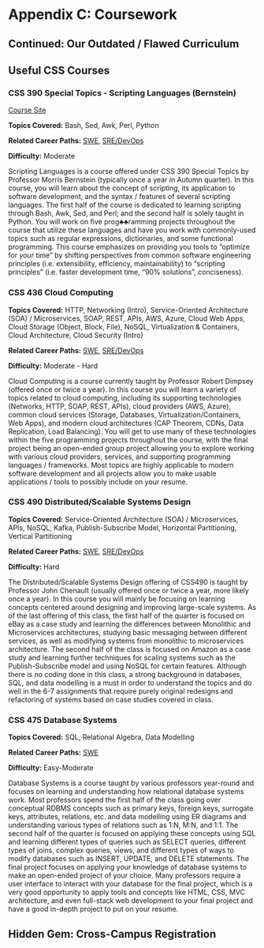 # Appendix C: Coursework


## Continued: Our Outdated / Flawed Curriculum


## Useful CSS Courses

### CSS 390 Special Topics - Scripting Languages (Bernstein)

[Course Site](https://courses.washington.edu/css390/scripting/current/)

**Topics Covered:** Bash, Sed, Awk, Perl, Python

**Related Career Paths:** [SWE](B-Career_Paths#software-engineer-swe--software-development-engineer-sde), [SRE/DevOps](B-Career_Paths#site-reliability-engineer-sre--devops)

**Difficulty:** Moderate

Scripting Languages is a course offered under CSS 390 Special Topics by Professor Morris Bernstein (typically once a year in Autumn quarter). In this course, you will learn about the concept of scripting, its application to software development, and the syntax / features of several scripting languages. The first half of the course is dedicated to learning scripting through Bash, Awk, Sed, and Perl; and the second half is solely taught in Python. You will work on five prog♣♣ramming projects throughout the course that utilize these languages and have you work with commonly-used topics such as regular expressions, dictionaries, and some functional programming. This course emphasizes on providing you tools to “optimize for _your_ time” by shifting perspectives from common software engineering principles (i.e. extensibility, efficiency, maintainability) to “scripting principles” (i.e. faster development time, “90% solutions”, conciseness).


### CSS 436 Cloud Computing

**Topics Covered:** HTTP, Networking (Intro), Service-Oriented Architecture (SOA) / Microservices, SOAP, REST, APIs, AWS, Azure, Cloud Web Apps, Cloud Storage (Object, Block, File), NoSQL, Virtualization & Containers, Cloud Architecture, Cloud Security (Intro)  

**Related Career Paths:** [SWE](B-Career_Paths#software-engineer-swe--software-development-engineer-sde), [SRE/DevOps](B-Career_Paths#site-reliability-engineer-sre--devops)

**Difficulty:** Moderate - Hard

Cloud Computing is a course currently taught by Professor Robert Dimpsey (offered once or twice a year). In this course you will learn a variety of topics related to cloud computing, including its supporting technologies (Networks, HTTP, SOAP, REST, APIs), cloud providers (AWS, Azure), common cloud services (Storage, Databases, Virtualization/Containers, Web Apps), and modern cloud architectures (CAP Theorem, CDNs, Data Replication, Load Balancing). You will get to use many of these technologies within the five programming projects throughout the course, with the final project being an open-ended group project allowing you to explore working with various cloud providers, services, and supporting programming languages / frameworks. Most topics are highly applicable to modern software development and all projects allow you to make usable applications / tools to possibly include on your resume.


### CSS 490 Distributed/Scalable Systems Design

**Topics Covered:** Service-Oriented Architecture (SOA) / Microservices, APIs, NoSQL, Kafka, Publish-Subscribe Model, Horizontal Partitioning, Vertical Partitioning

**Related Career Paths:** [SWE](B-Career_Paths#software-engineer-swe--software-development-engineer-sde), [SRE/DevOps](B-Career_Paths#site-reliability-engineer-sre--devops)

**Difficulty:** Hard

The Distributed/Scalable Systems Design offering of CSS490 is taught by Professor John Chenault (usually offered once or twice a year, more likely once a year). In this course you will mainly be focusing on learning concepts centered around designing and improving large-scale systems. As of the last offering of this class, the first half of the quarter is focused on eBay as a case study and learning the differences between Monolithic and Microservices architectures, studying basic messaging between different services, as well as modifying systems from monolithic to microservices architecture. The second half of the class is focused on Amazon as a case study and learning further techniques for scaling systems such as the Publish-Subscribe model and using NoSQL for certain features. Although there is no coding done in this class, a strong background in databases, SQL, and data modelling is a must in order to understand the topics and do well in the 6-7 assignments that require purely original redesigns and refactoring of systems based on case studies covered in class. 


### CSS 475 Database Systems

**Topics Covered:** SQL, Relational Algebra, Data Modelling

**Related Career Paths:** [SWE](B-Career_Paths#software-engineer-swe--software-development-engineer-sde)

**Difficulty:** Easy-Moderate

Database Systems is a course taught by various professors year-round and focuses on learning and understanding how relational database systems work. Most professors spend the first half of the class going over conceptual RDBMS concepts such as primary keys, foreign keys, surrogate keys, attributes, relations, etc. and data modelling using ER diagrams and understanding various types of relations such as 1:N, M:N, and 1:1. The second half of the quarter is focused on applying these concepts using SQL and learning different types of queries such as SELECT queries, different types of joins, complex queries, views, and different types of ways to modify databases such as INSERT, UPDATE, and DELETE statements. The final project focuses on applying your knowledge of database systems to make an open-ended project of your choice. Many professors require a user interface to interact with your database for the final project, which is a very good opportunity to apply tools and concepts like HTML, CSS, MVC architecture, and even full-stack web development to your final project and have a good in-depth project to put on your resume. 


## Hidden Gem: Cross-Campus Registration